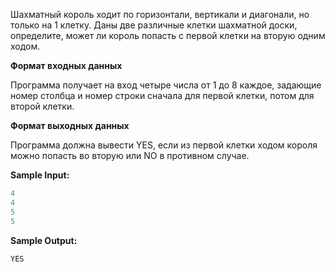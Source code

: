 Шахматный король ходит по горизонтали, вертикали и диагонали, но только на 1 клетку. Даны две различные клетки шахматной доски, определите, может ли король попасть с первой клетки на вторую одним ходом.

**Формат входных данных**

Программа получает на вход четыре числа от 1 до 8 каждое, задающие номер столбца и номер строки сначала для первой клетки, потом для второй клетки.

**Формат выходных данных**

Программа должна вывести YES, если из первой клетки ходом короля можно попасть во вторую или NO в противном случае.

**Sample Input:**

```cpp
4
4
5
5
```


**Sample Output:**

```cpp
YES
```


